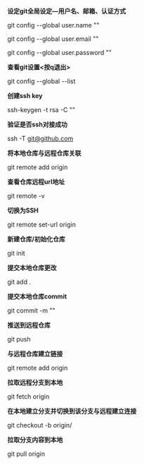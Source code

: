 **设定git全局设定—用户名、邮箱、认证方式**

git config --global user.name "<name>"

git config --global user.email "<email>"

git config --global user.password "<password>"



**查看git设置<按q退出>**

git config --global --list



**创建ssh key**

ssh-keygen -t rsa -C "<email address>"



**验证是否ssh对接成功**

ssh -T git@github.com



**将本地仓库与远程仓库关联**

git remote add origin <git address>



**查看仓库远程url地址**

git remote -v



**切换为SSH**

git remote set-url origin <ssh git address>



**新建仓库/初始化仓库**

git init



**提交本地仓库更改**

git add .



**提交本地仓库commit**

git commit -m "<commit desc>"



**推送到远程仓库**

git push <origin> <branchname>



**与远程仓库建立链接**

git remote add origin <git address>



**拉取远程分支到本地**

git fetch origin <remote branchname>



**在本地建立分支并切换到该分支与远程建立连接**

git checkout -b <local branchname> origin/<remote branchname>



**拉取分支内容到本地**

git pull origin <remote branchname>
